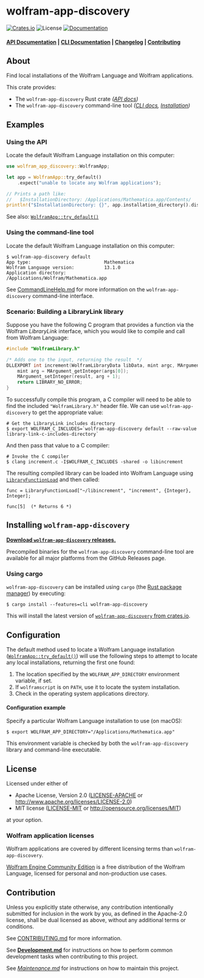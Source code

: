 # wolfram-app-discovery

[![Crates.io](https://img.shields.io/crates/v/wolfram-app-discovery.svg)](https://crates.io/crates/wolfram-app-discovery)
![License](https://img.shields.io/crates/l/wolfram-app-discovery.svg)
[![Documentation](https://docs.rs/wolfram-app-discovery/badge.svg)](https://docs.rs/wolfram-app-discovery)

#### [API Documentation](https://docs.rs/wolfram-app-discovery) | [CLI Documentation](./docs/CommandLineHelp.md) | [Changelog](./docs/CHANGELOG.md) | [Contributing](./CONTRIBUTING.md)

## About

Find local installations of the Wolfram Language and Wolfram applications.

This crate provides:

* The `wolfram-app-discovery` Rust crate *([API docs](https://docs.rs/wolfram-app-discovery))*
* The `wolfram-app-discovery` command-line tool *([CLI docs](./docs/CommandLineHelp.md), [Installation](#installing-wolfram-app-discovery))*

## Examples

### Using the API

Locate the default Wolfram Language installation on this computer:
```rust
use wolfram_app_discovery::WolframApp;

let app = WolframApp::try_default()
    .expect("unable to locate any Wolfram applications");

// Prints a path like:
//   $InstallationDirectory: /Applications/Mathematica.app/Contents/
println!("$InstallationDirectory: {}", app.installation_directory().display());
```

See also: [`WolframApp::try_default()`][WolframApp::try_default]

### Using the command-line tool

Locate the default Wolfram Language installation on this computer:

```shell
$ wolfram-app-discovery default
App type:                           Mathematica
Wolfram Language version:           13.1.0
Application directory:              /Applications/Wolfram/Mathematica.app
```

See [CommandLineHelp.md](./docs/CommandLineHelp.md) for more information on the
`wolfram-app-discovery` command-line interface.

### Scenario: Building a LibraryLink library

Suppose you have the following C program that provides a function via the
Wolfram *LibraryLink* interface, which you would like to compile and call from
Wolfram Language:

```c
#include "WolframLibrary.h"

/* Adds one to the input, returning the result  */
DLLEXPORT int increment(WolframLibraryData libData, mint argc, MArgument *args, MArgument result) {
    mint arg = MArgument_getInteger(args[0]);
    MArgument_setInteger(result, arg + 1);
    return LIBRARY_NO_ERROR;
}
```

To successfully compile this program, a C compiler will need to be able to find
the included `"WolframLibrary.h"` header file. We can use `wolfram-app-discovery`
to get the appropriate value:

```shell
# Get the LibraryLink includes directory
$ export WOLFRAM_C_INCLUDES=`wolfram-app-discovery default --raw-value library-link-c-includes-directory`
```

And then pass that value to a C compiler:

```shell
# Invoke the C compiler
$ clang increment.c -I$WOLFRAM_C_INCLUDES -shared -o libincrement
```

The resulting compiled library can be loaded into Wolfram Language using
[`LibraryFunctionLoad`](https://reference.wolfram.com/language/ref/LibraryFunctionLoad)
and then called:

```wolfram
func = LibraryFunctionLoad["~/libincrement", "increment", {Integer}, Integer];

func[5]  (* Returns 6 *)
```

## Installing `wolfram-app-discovery`

[**Download `wolfram-app-discovery` releases.**](https://github.com/WolframResearch/wolfram-app-discovery-rs/releases)

Precompiled binaries for the `wolfram-app-discovery` command-line tool are
available for all major platforms from the GitHub Releases page.

### Using cargo

`wolfram-app-discovery` can be installed using `cargo`
(the [Rust package manager](https://doc.rust-lang.org/cargo/)) by executing:

```shell
$ cargo install --features=cli wolfram-app-discovery
```

This will install the latest version of
[`wolfram-app-discovery` from crates.io](https://crates.io/crates/wolfram-app-discovery).

## Configuration

The default method used to locate a Wolfram Language installation
([`WolframApp::try_default()`][WolframApp::try_default]) will use the following
steps to attempt to locate any local installations, returning the first one found:

1. The location specified by the `WOLFRAM_APP_DIRECTORY` environment variable, if set.
2. If `wolframscript` is on `PATH`, use it to locate the system installation.
3. Check in the operating system applications directory.

#### Configuration example

Specify a particular Wolfram Language installation to use (on macOS):

```shell
$ export WOLFRAM_APP_DIRECTORY="/Applications/Mathematica.app"
```

This environment variable is checked by both the `wolfram-app-discovery` library and
command-line executable.

## License

Licensed under either of

* Apache License, Version 2.0
  ([LICENSE-APACHE](LICENSE-APACHE) or <http://www.apache.org/licenses/LICENSE-2.0>)
* MIT license
  ([LICENSE-MIT](LICENSE-MIT) or <http://opensource.org/licenses/MIT>)

at your option.

### Wolfram application licenses

Wolfram applications are covered by different licensing terms than `wolfram-app-discovery`.

[Wolfram Engine Community Edition](https://wolfram.com/engine) is a free
distribution of the Wolfram Language, licensed for personal and non-production use cases.

## Contribution

Unless you explicitly state otherwise, any contribution intentionally submitted
for inclusion in the work by you, as defined in the Apache-2.0 license, shall be
dual licensed as above, without any additional terms or conditions.

See [CONTRIBUTING.md](./CONTRIBUTING.md) for more information.

See [**Development.md**](./docs/Development.md) for instructions on how to
perform common development tasks when contributing to this project.

See [*Maintenance.md*](./docs/Maintenance.md) for instructions on how to
maintain this project.


[WolframApp::try_default]: https://docs.rs/wolfram-app-discovery/latest/wolfram_app_discovery/struct.WolframApp.html#method.try_default
